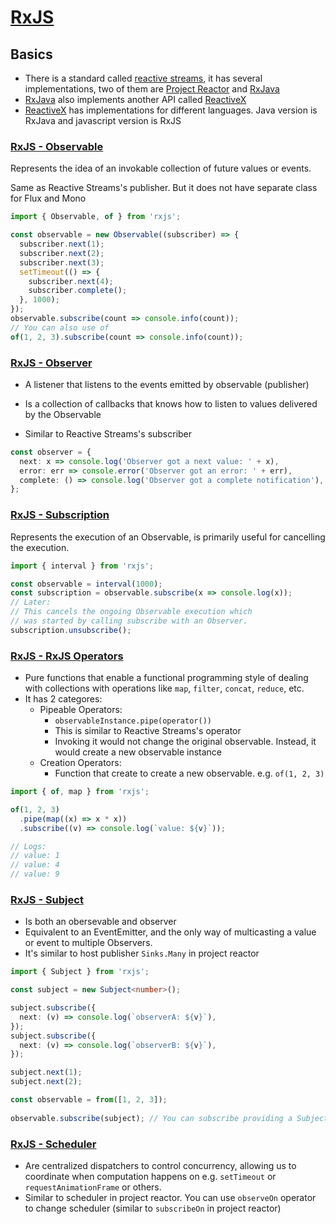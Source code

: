 # [RxJS](https://rxjs.dev/guide/overview)

## Basics

- There is a standard called [reactive streams](https://www.reactive-streams.org/), it has several implementations, two of them are [Project Reactor](https://projectreactor.io/) and [RxJava](https://github.com/ReactiveX/RxJava)
- [RxJava](https://github.com/ReactiveX/RxJava) also implements another API called [ReactiveX](https://reactivex.io/)
- [ReactiveX](https://reactivex.io/) has implementations for different languages. Java version is RxJava and javascript version is RxJS

### [RxJS - Observable](https://rxjs.dev/guide/observable)

Represents the idea of an invokable collection of future values or events.

Same as Reactive Streams's publisher. But it does not have separate class for Flux and Mono

```ts
import { Observable, of } from 'rxjs';

const observable = new Observable((subscriber) => {
  subscriber.next(1);
  subscriber.next(2);
  subscriber.next(3);
  setTimeout(() => {
    subscriber.next(4);
    subscriber.complete();
  }, 1000);
});
observable.subscribe(count => console.info(count));
// You can also use of
of(1, 2, 3).subscribe(count => console.info(count));
```

### [RxJS - Observer](https://rxjs.dev/guide/observer)

- A listener that listens to the events emitted by observable (publisher)
- Is a collection of callbacks that knows how to listen to values delivered by the Observable

- Similar to Reactive Streams's subscriber

```ts
const observer = {
  next: x => console.log('Observer got a next value: ' + x),
  error: err => console.error('Observer got an error: ' + err),
  complete: () => console.log('Observer got a complete notification'),
};
```

### [RxJS - Subscription](https://rxjs.dev/guide/subscription)

Represents the execution of an Observable, is primarily useful for cancelling the execution.

```ts
import { interval } from 'rxjs';

const observable = interval(1000);
const subscription = observable.subscribe(x => console.log(x));
// Later:
// This cancels the ongoing Observable execution which
// was started by calling subscribe with an Observer.
subscription.unsubscribe();
```

### [RxJS - RxJS Operators](https://rxjs.dev/guide/operators)

- Pure functions that enable a functional programming style of dealing with collections with operations like `map`, `filter`, `concat`, `reduce`, etc.
- It has 2 categores:
  - Pipeable Operators:
    - `observableInstance.pipe(operator())`
    - This is similar to Reactive Streams's operator
    - Invoking it would not change the original observable. Instead, it would create a new observable instance
  - Creation Operators:
    - Function that create to create a new observable. e.g. `of(1, 2, 3)`

```ts
import { of, map } from 'rxjs';

of(1, 2, 3)
  .pipe(map((x) => x * x))
  .subscribe((v) => console.log(`value: ${v}`));

// Logs:
// value: 1
// value: 4
// value: 9
```

### [RxJS - Subject](https://rxjs.dev/guide/subject)

- Is both an obersevable and observer
- Equivalent to an EventEmitter, and the only way of multicasting a value or event to multiple Observers.
- It's similar to host publisher `Sinks.Many` in project reactor

```ts
import { Subject } from 'rxjs';

const subject = new Subject<number>();

subject.subscribe({
  next: (v) => console.log(`observerA: ${v}`),
});
subject.subscribe({
  next: (v) => console.log(`observerB: ${v}`),
});

subject.next(1);
subject.next(2);

const observable = from([1, 2, 3]);
 
observable.subscribe(subject); // You can subscribe providing a Subject
```

### [RxJS - Scheduler](https://rxjs.dev/guide/scheduler)

- Are centralized dispatchers to control concurrency, allowing us to coordinate when computation happens on e.g. `setTimeout` or `requestAnimationFrame` or others.
- Similar to scheduler in project reactor. You can use `observeOn` operator to change scheduler (similar to `subscribeOn` in project reactor)
